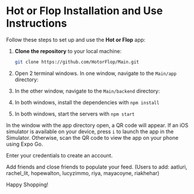 # Hot or Flop Installation and Use Instructions

Follow these steps to set up and use the **Hot or Flop** app:

1. **Clone the repository** to your local machine:
   ```bash
   git clone https://github.com/HotorFlop/Main.git
2. Open 2 terminal windows. In one window, navigate to the `Main/app` directory:

3. In the other window, navigate to the `Main/backend` directory:

4. In both windows, install the dependencies with `npm install`

5. In both windows, start the servers with `npm start`

In the window with the app directory open, a QR code will appear. If an iOS simulator is available on your device, press `i` to launch the app in the Simulator. Otherwise, scan the QR code to view the app on your phone using Expo Go.

Enter your credentials to create an account.

Add friends and close friends to populate your feed.
(Users to add: aatluri, rachel_lit, hopewalton, lucyzimmo, riya, mayacoyne, riakhehar)

Happy Shopping!
